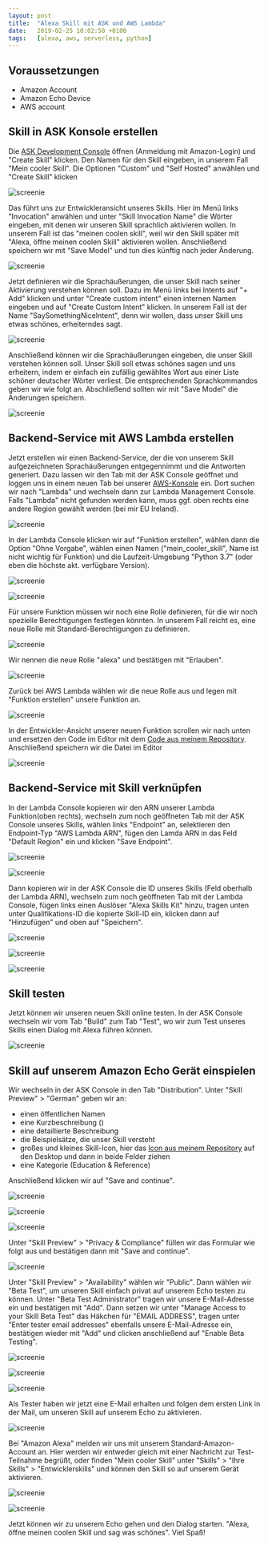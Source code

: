 ```yaml
---
layout: post
title:  "Alexa Skill mit ASK und AWS Lambda"
date:   2019-02-25 10:02:50 +0100
tags:   [alexa, aws, serverless, python]
---
```


## Voraussetzungen

- Amazon Account
- Amazon Echo Device
- AWS account

## Skill in ASK Konsole erstellen

Die [ASK Development Console] öffnen \(Anmeldung mit Amazon-Login) und "Create Skill" klicken. Den Namen für den Skill eingeben, in unserem Fall "Mein cooler Skill". Die Optionen "Custom" und "Self Hosted" anwählen und "Create Skill" klicken 

![screenie](/assets/img/blog/create-skill-de.png)

Das führt uns zur Entwickleransicht unseres Skills. Hier im Menü links "Invocation" anwählen und unter "Skill Invocation Name" die Wörter eingeben, mit denen wir unseren Skill sprachlich aktivieren wollen. In unserem Fall ist das "meinen coolen skill", weil wir den Skill später mit "Alexa, öffne meinen coolen Skill" aktivieren wollen. Anschließend speichern wir mit "Save Model" und tun dies künftig nach jeder Änderung. 

![screenie](/assets/img/blog/set-invocation-name-de.png)

Jetzt definieren wir die Sprachäußerungen, die unser Skill nach seiner Aktivierung verstehen können soll. Dazu im Menü links bei Intents auf "+ Add" klicken und unter "Create custom intent" einen internen Namen eingeben und auf "Create Custom Intent" klicken. In unserem Fall ist der Name "SaySomethingNiceIntent", denn wir wollen, dass unser Skill uns etwas schönes, erheiterndes sagt. 

![screenie](/assets/img/blog/create-intent-de.png) 

Anschließend können wir die Sprachäußerungen eingeben, die unser Skill verstehen können soll. Unser Skill soll etwas schönes sagen und uns erheitern, indem er einfach ein zufällig gewähltes Wort aus einer Liste schöner deutscher Wörter verliest. Die entsprechenden Sprachkommandos geben wir wie folgt an. Abschließend sollten wir mit "Save Model" die Änderungen speichern.

![screenie](/assets/img/blog/create-utterances-de.png)

## Backend-Service mit AWS Lambda erstellen

Jetzt erstellen wir einen Backend-Service, der die von unserem Skill aufgezeichneten Sprachäußerungen entgegennimmt und die Antworten generiert. Dazu lassen wir den Tab mit der ASK Console geöffnet und loggen uns in einem neuen Tab bei unserer [AWS-Konsole] ein. Dort suchen wir nach "Lambda" und wechseln dann zur Lambda Management Console. Falls "Lambda" nicht gefunden werden kann, muss ggf. oben rechts eine andere Region gewählt werden (bei mir EU Ireland).  

![screenie](/assets/img/blog/open-lambda-console.png)

In der Lambda Console klicken wir auf "Funktion erstellen", wählen dann die Option "Ohne Vorgabe", wählen einen Namen ("mein_cooler_skill", Name ist nicht wichtig für Funktion) und die Laufzeit-Umgebung "Python 3.7" (oder eben die höchste akt. verfügbare Version).

![screenie](/assets/img/blog/create-lambda.png)

![screenie](/assets/img/blog/create-lambda-2.png)

Für unsere Funktion müssen wir noch eine Rolle definieren, für die wir noch spezielle Berechtigungen festlegen könnten. In unserem Fall reicht es, eine neue Rolle mit Standard-Berechtigungen zu definieren. 

![screenie](/assets/img/blog/create-role.png)

Wir nennen die neue Rolle "alexa" und bestätigen mit "Erlauben". 

![screenie](/assets/img/blog/create-role-2.png)

Zurück bei AWS Lambda wählen wir die neue Rolle aus und legen mit "Funktion erstellen" unsere Funktion an. 

![screenie](/assets/img/blog/create-lambda-3.png)

In der Entwickler-Ansicht unserer neuen Funktion scrollen wir nach unten und ersetzen den Code im Editor mit dem [Code aus meinem Repository]. Anschließend speichern wir die Datei im Editor

![screenie](/assets/img/blog/insert-lambda-code.png)



## Backend-Service mit Skill verknüpfen

In der Lambda Console kopieren wir den ARN unserer Lambda Funktion(oben rechts), wechseln zum noch geöffneten Tab mit der ASK Console unseres Skills, wählen links "Endpoint" an, selektieren den Endpoint-Typ "AWS Lambda ARN", fügen den Lamda ARN in das Feld "Default Region" ein und klicken "Save Endpoint". 

![screenie](/assets/img/blog/connect-lambda-with-skill.png)

![screenie](/assets/img/blog/connect-lambda-with-skill-2.png)

Dann kopieren wir in der ASK Console die ID unseres Skills (Feld oberhalb der Lambda ARN), wechseln zum noch geöffneten Tab mit der Lambda Console, fügen links einen Auslöser "Alexa Skills Kit" hinzu, tragen unten unter Qualifikations-ID die kopierte Skill-ID ein, klicken dann auf "Hinzufügen" und oben auf "Speichern".

![screenie](/assets/img/blog/connect-lambda-with-skill-3.png)

![screenie](/assets/img/blog/connect-lambda-with-skill-4.png)

![screenie](/assets/img/blog/connect-lambda-with-skill-5.png)

## Skill testen

Jetzt können wir unseren neuen Skill online testen. In der ASK Console wechseln wir vom Tab "Build" zum Tab "Test", wo wir zum Test unseres Skills einen Dialog mit Alexa führen können. 

![screenie](/assets/img/blog/test-skill.png)

## Skill auf unserem Amazon Echo Gerät einspielen

Wir wechseln in der ASK Console in den Tab "Distribution". Unter "Skill Preview" > "German" geben wir an:
- einen öffentlichen Namen
- eine Kurzbeschreibung ()
- eine detaillierte Beschreibung 
- die Beispielsätze, die unser Skill versteht
- großes und kleines Skill-Icon, hier das [Icon aus meinem Repository] auf den Desktop und dann in beide Felder ziehen
- eine Kategorie (Education & Reference)

Anschließend klicken wir auf "Save and continue".

![screenie](/assets/img/blog/distribute-skill.png)

![screenie](/assets/img/blog/distribute-skill-2.png)

![screenie](/assets/img/blog/distribute-skill-3.png)

Unter "Skill Preview" > "Privacy & Compliance" füllen wir das Formular wie folgt aus und bestätigen dann mit "Save and continue".

![screenie](/assets/img/blog/distribute-skill-4.png)

Unter "Skill Preview" > "Availability" wählen wir "Public". Dann wählen wir "Beta Test", um unseren Skill einfach privat auf unserem Echo testen zu können. Unter "Beta Test Administrator" tragen wir unsere E-Mail-Adresse ein und bestätigen mit "Add".
Dann setzen wir unter "Manage Access to your Skill Beta Test" das Häkchen für "EMAIL ADDRESS", tragen unter "Enter tester email addresses" ebenfalls unsere E-Mail-Adresse ein, bestätigen wieder mit "Add" und clicken anschließend auf "Enable Beta Testing".

![screenie](/assets/img/blog/distribute-skill-5.png)

![screenie](/assets/img/blog/distribute-skill-6.png)

![screenie](/assets/img/blog/distribute-skill-7.png)

Als Tester haben wir jetzt eine E-Mail erhalten und folgen dem ersten Link in der Mail, um unseren Skill auf unserem Echo zu aktivieren. 

![screenie](/assets/img/blog/distribute-skill-8.png)

Bei "Amazon Alexa" melden wir uns mit unserem Standard-Amazon-Account an. Hier werden wir entweder gleich mit einer Nachricht zur Test-Teilnahme begrüßt, oder finden "Mein cooler Skill" unter "Skills" > "Ihre Skills" > "Entwicklerskills" und können den Skill so auf unserem Gerät aktivieren.

![screenie](/assets/img/blog/distribute-skill-9.png)

![screenie](/assets/img/blog/distribute-skill-10.png)

Jetzt können wir zu unserem Echo gehen und den Dialog starten. "Alexa, öffne meinen coolen Skill und sag was schönes".
Viel Spaß!


[ASK Development Console]: https://developer.amazon.com/alexa/console/ask
[AWS-Konsole]: https://console.aws.amazon.com
[Code aus meinem Repository]: https://github.com/bahnson/my-first-alexa-skill/blob/master/lambda_function.py
[Icon aus meinem Repository]: https://github.com/bahnson/my-first-alexa-skill/blob/master/skill-icon.png
[How to Program a Conversation with Alexa! (Python & AWS Lambda) - Part 1]: https://www.youtube.com/watch?v=sj7NqS7yytw